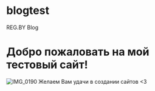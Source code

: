 # blogtest
REG.BY Blog
# Добро пожаловать на мой тестовый сайт!
![IMG_0190](https://user-images.githubusercontent.com/131537700/235230720-3e2d140a-5539-473a-8cc8-be1dfe72a307.JPG)
Желаем Вам удачи в создании сайтов  <3

